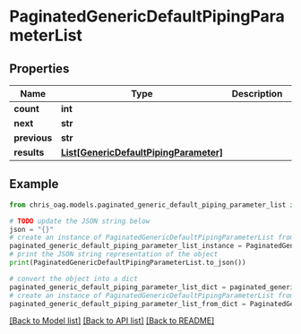 # PaginatedGenericDefaultPipingParameterList


## Properties

Name | Type | Description | Notes
------------ | ------------- | ------------- | -------------
**count** | **int** |  | [optional] 
**next** | **str** |  | [optional] 
**previous** | **str** |  | [optional] 
**results** | [**List[GenericDefaultPipingParameter]**](GenericDefaultPipingParameter.md) |  | [optional] 

## Example

```python
from chris_oag.models.paginated_generic_default_piping_parameter_list import PaginatedGenericDefaultPipingParameterList

# TODO update the JSON string below
json = "{}"
# create an instance of PaginatedGenericDefaultPipingParameterList from a JSON string
paginated_generic_default_piping_parameter_list_instance = PaginatedGenericDefaultPipingParameterList.from_json(json)
# print the JSON string representation of the object
print(PaginatedGenericDefaultPipingParameterList.to_json())

# convert the object into a dict
paginated_generic_default_piping_parameter_list_dict = paginated_generic_default_piping_parameter_list_instance.to_dict()
# create an instance of PaginatedGenericDefaultPipingParameterList from a dict
paginated_generic_default_piping_parameter_list_from_dict = PaginatedGenericDefaultPipingParameterList.from_dict(paginated_generic_default_piping_parameter_list_dict)
```
[[Back to Model list]](../README.md#documentation-for-models) [[Back to API list]](../README.md#documentation-for-api-endpoints) [[Back to README]](../README.md)


